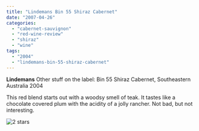 ```yaml
---
title: "Lindemans Bin 55 Shiraz Cabernet"
date: "2007-04-26"
categories:
  - "cabernet-sauvignon"
  - "red-wine-review"
  - "shiraz"
  - "wine"
tags:
  - "2004"
  - "lindemans-bin-55-shiraz-cabernet"
---
```


**Lindemans** Other stuff on the label: Bin 55 Shiraz Cabernet, Southeastern Australia 2004

This red blend starts out with a woodsy smell of teak. It tastes like a chocolate covered plum with the acidity of a jolly rancher. Not bad, but not interesting.

![2 stars](http://s3.amazonaws.com/thegourmez-wpmedia/2009/02/rating_chicken11.gif "rating_chicken11")
